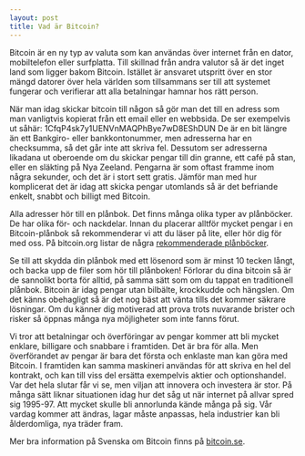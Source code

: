 ```yaml
---
layout: post
title: Vad är Bitcoin?
---
```


Bitcoin är en ny typ av valuta som kan användas över internet från en dator, mobiltelefon eller surfplatta. Till skillnad från andra valutor så är det inget land som ligger bakom Bitcoin. Istället är ansvaret utspritt över en stor mängd datorer över hela världen som tillsammans ser till att systemet fungerar och verifierar att alla betalningar hamnar hos rätt person.

När man idag skickar bitcoin till någon så gör man det till en adress som man vanligtvis kopierat från ett email eller en webbsida. De ser exempelvis ut såhär:
    1CfqP4sk7y1UENVnMAQPhBye7wD8EShDUN
De är en bit längre än ett Bankgiro- eller bankkontonummer, men adresserna har en checksumma, så det går inte att skriva fel. Dessutom ser adresserna likadana ut oberoende om du skickar pengar till din granne, ett café på stan, eller en släkting på Nya Zeeland. Pengarna är som oftast framme inom några sekunder, och det är i stort sett gratis. Jämför man med hur komplicerat det är idag att skicka pengar utomlands så är det befriande enkelt, snabbt och billigt med Bitcoin.

Alla adresser hör till en plånbok. Det finns många olika typer av plånböcker. De har olika för- och nackdelar. Innan du placerar alltför mycket pengar i en Bitcoin-plånbok så rekommenderar vi att du läser på lite, eller hör dig för med oss. På bitcoin.org listar de några <a href="http://bitcoin.org/en/choose-your-wallet">rekommenderade plånböcker</a>.

Se till att skydda din plånbok med ett lösenord som är minst 10 tecken långt, och backa upp de filer som hör till plånboken! Förlorar du dina bitcoin så är de sannolikt borta för alltid, på samma sätt som om du tappat en traditionell plånbok. Bitcoin är idag pengar utan bilbälte, krockkudde och hängslen. Om det känns obehagligt så är det nog bäst att vänta tills det kommer säkrare lösningar. Om du känner dig motiverad att prova trots nuvarande brister och risker så öppnas många nya möjligheter som inte fanns förut.

Vi tror att betalningar och överföringar av pengar kommer att bli mycket enklare, billigare och snabbare i framtiden. Det är bra för alla. Men överförandet av pengar är bara det första och enklaste man kan göra med Bitcoin. I framtiden kan samma maskineri användas för att skriva en hel del kontrakt, och kan till viss del ersätta exempelvis aktier och optionshandel. Var det hela slutar får vi se, men viljan att innovera och investera är stor. På många sätt liknar situationen idag hur det såg ut när internet på allvar spred sig 1995-97. Att mycket skulle bli annorlunda kände många på sig. Vår vardag kommer att ändras, lagar måste anpassas, hela industrier kan bli ålderdomliga, nya träder fram.

Mer bra information på Svenska om Bitcoin finns på <a class="external-link" href="http://www.bitcoin.se" target="_self" title="">bitcoin.se</a>.
